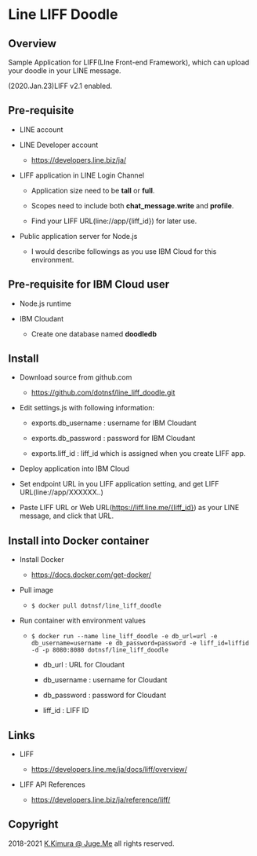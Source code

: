 # Line LIFF Doodle

## Overview

Sample Application for LIFF(LIne Front-end Framework), which can upload your doodle in your LINE message.

(2020.Jan.23)LIFF v2.1 enabled.


## Pre-requisite

- LINE account

- LINE Developer account

    - https://developers.line.biz/ja/

- LIFF application in LINE Login Channel

    - Application size need to be **tall** or **full**.

    - Scopes need to include both **chat_message.write** and **profile**.

    - Find your LIFF URL(line://app/{liff_id}) for later use.

- Public application server for Node.js

    - I would describe followings as you use IBM Cloud for this environment.


## Pre-requisite for IBM Cloud user

- Node.js runtime

- IBM Cloudant

    - Create one database named **doodledb**


## Install

- Download source from github.com

    - https://github.com/dotnsf/line_liff_doodle.git

- Edit settings.js with following information:

    - exports.db_username : username for IBM Cloudant

    - exports.db_password : password for IBM Cloudant

    - exports.liff_id : liff_id which is assigned when you create LIFF app.

- Deploy application into IBM Cloud

- Set endpoint URL in you LIFF application setting, and get LIFF URL(line://app/XXXXXX..)

- Paste LIFF URL or Web URL(https://liff.line.me/{liff_id}) as your LINE message, and click that URL.


## Install into Docker container

- Install Docker

  - https://docs.docker.com/get-docker/

- Pull image

  - `$ docker pull dotnsf/line_liff_doodle`

- Run container with environment values

  - `$ docker run --name line_liff_doodle -e db_url=url -e db_username=username -e db_password=password -e liff_id=liffid -d -p 8080:8080 dotnsf/line_liff_doodle`

    - db_url : URL for Cloudant

    - db_username : username for Cloudant

    - db_password : password for Cloudant

    - liff_id : LIFF ID

## Links

- LIFF

    - https://developers.line.me/ja/docs/liff/overview/

- LIFF API References

    - https://developers.line.biz/ja/reference/liff/


## Copyright

2018-2021 [K.Kimura @ Juge.Me](https://github.com/dotnsf) all rights reserved.
